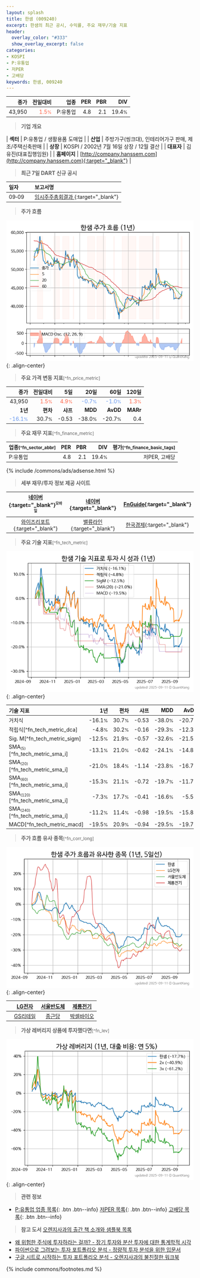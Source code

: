 ```yaml
---
layout: splash
title: 한샘 (009240)
excerpt: 한샘의 최근 공시, 수익률, 주요 재무/기술 지표
header:
  overlay_color: "#333"
  show_overlay_excerpt: false
categories:
- KOSPI
- P:유통업
- 저PER
- 고배당
keywords: 한샘, 009240
---
```


| **종가** | **전일대비** | **업종** | **PER** | **PBR** | **DIV** |
| -------: | -----------: | -------: | ------: | ------: | ------: |
| 43,950 | <span style="color: tomato">1.5<small>%</small></span> | P:유통업 | 4.8 | 2.1 | 19.4<small>%</small> |

<!-- more -->


> **기업 개요**<a id="company"></a>

| <span style="white-space:nowrap;">**섹터**</span> | P:유통업 / 생활용품 도매업 |
| <span style="white-space:nowrap;">**산업**</span> | 주방가구(씽크대), 인테리어가구 판매, 제조/주택신축판매 |
| <span style="white-space:nowrap;">**상장**</span> | KOSPI / 2002년 7월 16일 상장 / 12월 결산 |
| <span style="white-space:nowrap;">**대표자**</span> | 김유진(대표집행임원) |
| <span style="white-space:nowrap;">**홈페이지**</span> | [http://company.hanssem.com](http://company.hanssem.com){:target="_blank"} |


> **최근 7일 DART 신규 공시**<a id="dart"></a>

| **일자** |      | **보고서명** |
| :------- | :--- | :----------- |
| 09&#x2011;09 | | [임시주주총회결과              ](https://dart.fss.or.kr/dsaf001/main.do?rcpNo=20250909800194){:target="_blank"} |


> **주가 흐름**<a id="price"></a>

![009240](/stock/images/009240.png){: .align-center}


> **주요 가격 변동 지표**<small>[^fn_price_metric]</small>

| **종가** | **전일대비** | **5일** | **20일** | **60일** | **120일** |
| -------: | -----------: | ------: | -------: | -------: | --------: |
| 43,950 | <span style="color: tomato">1.5<small>%</small></span> | <span style="color: tomato">4.9<small>%</small></span> | <span style="color: cornflowerblue">-0.7<small>%</small></span> | <span style="color: cornflowerblue">-1.0<small>%</small></span> | <span style="color: tomato">1.3<small>%</small></span> |
| **1년** | **편차** | **샤프** | **MDD** | **AvDD** | **MARr** |
| <span style="color: cornflowerblue">-16.1<small>%</small></span> | 30.7<small>%</small> | -0.53 | -38.0<small>%</small> | -20.7<small>%</small> | 0.4 |


> **주요 재무 지표**<small>[^fn_finance_metric]</small>

| **업종**<small>[^fn_sector_abbr]</small> | **PER** | **PBR** | **DIV** | **평가**<small>[^fn_finance_basic_tags]</small> |
| :--------------------------------------- | ------: | ------: | ------: | ----------------------------------------------: |
| P:유통업 | 4.8 | 2.1 | 19.4<small>%</small> | 저PER, 고배당 |



{% include /commons/ads/adsense.html %}

> **세부 재무/투자 정보 제공 사이트**

| [네이버](https://m.stock.naver.com/domestic/stock/009240/finance/summary){:target="_blank"}<sup><small>모바일</small></sup> | [네이버](https://finance.naver.com/item/coinfo.naver?code=009240){:target="_blank"} | [FnGuide](https://comp.fnguide.com/SVO2/ASP/SVD_Invest.asp?gicode=A009240&MenuYn=Y){:target="_blank"} |
| :---: | :---: | :---: |
| [와이즈리포트](https://comp.wisereport.co.kr/company/c1040001.aspx?cmp_cd=009240){:target="_blank"} | [밸류라인](https://www.valueline.co.kr/finance/summary/009240){:target="_blank"} | [한국경제](https://markets.hankyung.com/stock/009240/financial-summary){:target="_blank"} |


> **주요 기술 지표**<small>[^fn_tech_metric]</small>


![009240](/stock/images/009240_tech.png){: .align-center}

| **기술 지표** | **1년** | **편차** | **샤프** | **MDD** | **AvDD** |
| :------------ | ------: | -----------: | -------: | ------: | -------: |
| 거치식 | -16.1<small>%</small> | 30.7<small>%</small> | -0.53 | -38.0<small>%</small> | -20.7<small>%</small> |
| 적립식[^fn_tech_metric_dca] | -4.8<small>%</small> | 30.2<small>%</small> | -0.16 | -29.3<small>%</small> | -12.3<small>%</small> |
| Sig. M[^fn_tech_metric_sigm] | -12.5<small>%</small> | 21.9<small>%</small> | -0.57 | -32.6<small>%</small> | -21.5<small>%</small> |
| SMA<small><sub>(5)</sub></small>[^fn_tech_metric_sma_i] | -13.1<small>%</small> | 21.0<small>%</small> | -0.62 | -24.1<small>%</small> | -14.8<small>%</small> |
| SMA<small><sub>(20)</sub></small>[^fn_tech_metric_sma_i] | -21.0<small>%</small> | 18.4<small>%</small> | -1.14 | -23.8<small>%</small> | -16.7<small>%</small> |
| SMA<small><sub>(60)</sub></small>[^fn_tech_metric_sma_i] | -15.3<small>%</small> | 21.1<small>%</small> | -0.72 | -19.7<small>%</small> | -11.7<small>%</small> |
| SMA<small><sub>(120)</sub></small>[^fn_tech_metric_sma_i] | -7.3<small>%</small> | 17.7<small>%</small> | -0.41 | -16.6<small>%</small> | -5.5<small>%</small> |
| SMA<small><sub>(240)</sub></small>[^fn_tech_metric_sma_i] | -11.2<small>%</small> | 11.4<small>%</small> | -0.98 | -19.5<small>%</small> | -15.8<small>%</small> |
| MACD[^fn_tech_metric_macd] | -19.5<small>%</small> | 20.9<small>%</small> | -0.94 | -29.5<small>%</small> | -19.7<small>%</small> |


> **주가 흐름 유사 종목**<a id="corr"></a><small>[^fn_corr_long]</small>

![009240](/stock/images/009240_corr.png){: .align-center}

|       | [LG전자](/066570/) | [서울반도체](/046890/) | [제룡전기](/033100/) |
| :---: | :------------------------------------: | :------------------------------------: | :------------------------------------: |
|       | [GS리테일](/007070/) | [종근당](/185750/) | [박셀바이오](/323990/) |


> **가상 레버리지 상품에 투자했다면**<a id="2x"></a><small>[^fn_lev]</small>

![009240](/stock/images/009240_2x.png){: .align-center}


> **관련 정보**

- [P:유통업 업종 목록](/stats/sector/kospi_업종_유통업_종목/){: .btn .btn--info} [저PER 목록](/fn/fn_low_per/){: .btn .btn--info} [고배당 목록](/fn/fn_high_div/){: .btn .btn--info}

> **참고 도서** [오렌지사과의 출간 책 소개와 샘플북 목록](https://kongdori.tistory.com/691)

- [왜 위험한 주식에 투자하라는 걸까? - 장기 투자와 분산 투자에 대한 통계학적 시각](https://kongdori.tistory.com/421)
- [파이썬으로 그려보는 투자 포트폴리오 분석  - 정량적 투자 분석을 위한 입문서](https://kongdori.tistory.com/643)
- [구글 시트로 시작하는 투자 포트폴리오 분석 - 오렌지사과의 불친절한 워크북](https://kongdori.tistory.com/449)


{% include commons/footnotes.md %}